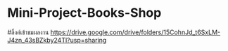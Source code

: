 # Mini-Project-Books-Shop
#ลิ้งค์เข้าชมผลงาน
https://drive.google.com/drive/folders/15CohnJd_t6SxLM-J4zn_43sBZkby24Tl?usp=sharing
